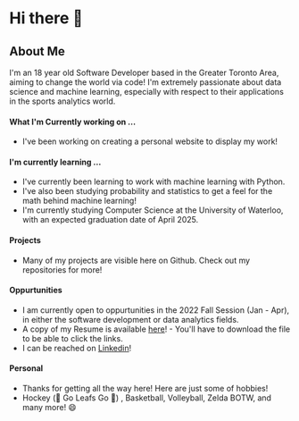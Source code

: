 # Hi there 👋

## About Me
I'm an 18 year old Software Developer based in the Greater Toronto Area, aiming to change the world via code! I'm extremely passionate about data science and machine learning, especially with respect to their applications in the sports analytics world.

#### What I'm Currently working on ...
- I've been working on creating a personal website to display my work!

#### I'm currently learning ...
- I've currently been learning to work with machine learning with Python.
- I've also been studying probability and statistics to get a feel for the math behind machine learning!
- I'm currently studying Computer Science at the University of Waterloo, with an expected graduation date of April 2025.

#### Projects
- Many of my projects are visible here on Github. Check out my repositories for more!

#### Oppurtunities
- I am currently open to oppurtunities in the 2022 Fall Session (Jan - Apr), in either the software development or data analytics fields.  
- A copy of my Resume is available [here](https://github.com/AliRZ-02/AliRZ-02/blob/main/Zaidi%2CAliRazaResumeSeptember18-V2.pdf)! - You'll have to download the file to be able to click the links.
- I can be reached on [Linkedin](https://www.linkedin.com/in/ali-raza-zaidi/)!

#### Personal
- Thanks for getting all the way here! Here are just some of hobbies!
- Hockey (🍁 Go Leafs Go 🍁) , Basketball, Volleyball, Zelda BOTW, and many more! 😄

<!--
**AliRZ-02/AliRZ-02** is a ✨ _special_ ✨ repository because its `README.md` (this file) appears on your GitHub profile.

Here are some ideas to get you started:

- 🔭 I’m currently working on ...
- 🌱 I’m currently learning ...
- 👯 I’m looking to collaborate on ...
- 🤔 I’m looking for help with ...
- 💬 Ask me about ...
- 📫 How to reach me: ...
- 😄 Pronouns: ...
- ⚡ Fun fact: ...
-->

